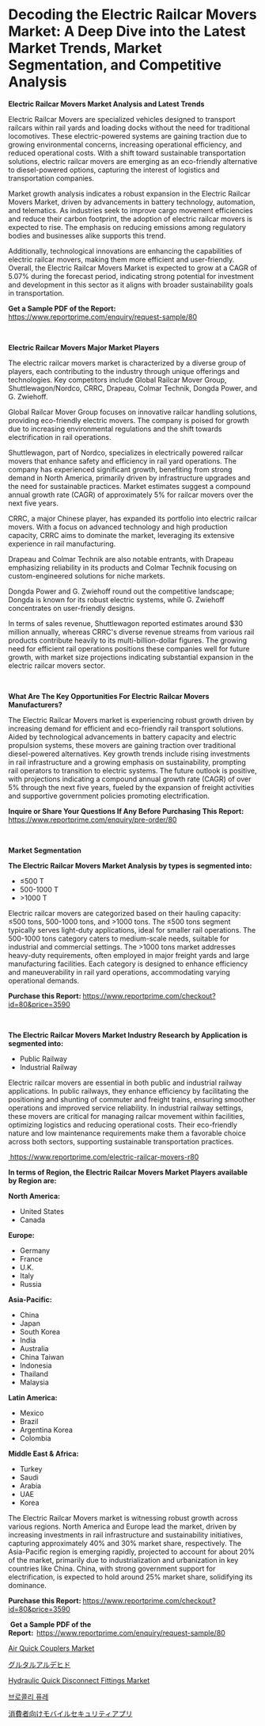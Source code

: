 <p><h1>Decoding the Electric Railcar Movers Market: A Deep Dive into the Latest Market Trends, Market Segmentation, and Competitive Analysis</h1></p><p><strong>Electric Railcar Movers Market Analysis and Latest Trends</strong></p>
<p><p>Electric Railcar Movers are specialized vehicles designed to transport railcars within rail yards and loading docks without the need for traditional locomotives. These electric-powered systems are gaining traction due to growing environmental concerns, increasing operational efficiency, and reduced operational costs. With a shift toward sustainable transportation solutions, electric railcar movers are emerging as an eco-friendly alternative to diesel-powered options, capturing the interest of logistics and transportation companies.</p><p>Market growth analysis indicates a robust expansion in the Electric Railcar Movers Market, driven by advancements in battery technology, automation, and telematics. As industries seek to improve cargo movement efficiencies and reduce their carbon footprint, the adoption of electric railcar movers is expected to rise. The emphasis on reducing emissions among regulatory bodies and businesses alike supports this trend.</p><p>Additionally, technological innovations are enhancing the capabilities of electric railcar movers, making them more efficient and user-friendly. Overall, the Electric Railcar Movers Market is expected to grow at a CAGR of 5.07% during the forecast period, indicating strong potential for investment and development in this sector as it aligns with broader sustainability goals in transportation.</p></p>
<p><strong>Get a Sample PDF of the Report:&nbsp;</strong> <a href="https://www.reportprime.com/enquiry/request-sample/80">https://www.reportprime.com/enquiry/request-sample/80</a></p>
<p>&nbsp;</p>
<p><strong>Electric Railcar Movers Major Market Players</strong></p>
<p><p>The electric railcar movers market is characterized by a diverse group of players, each contributing to the industry through unique offerings and technologies. Key competitors include Global Railcar Mover Group, Shuttlewagon/Nordco, CRRC, Drapeau, Colmar Technik, Dongda Power, and G. Zwiehoff.</p><p>Global Railcar Mover Group focuses on innovative railcar handling solutions, providing eco-friendly electric movers. The company is poised for growth due to increasing environmental regulations and the shift towards electrification in rail operations. </p><p>Shuttlewagon, part of Nordco, specializes in electrically powered railcar movers that enhance safety and efficiency in rail yard operations. The company has experienced significant growth, benefiting from strong demand in North America, primarily driven by infrastructure upgrades and the need for sustainable practices. Market estimates suggest a compound annual growth rate (CAGR) of approximately 5% for railcar movers over the next five years.</p><p>CRRC, a major Chinese player, has expanded its portfolio into electric railcar movers. With a focus on advanced technology and high production capacity, CRRC aims to dominate the market, leveraging its extensive experience in rail manufacturing.</p><p>Drapeau and Colmar Technik are also notable entrants, with Drapeau emphasizing reliability in its products and Colmar Technik focusing on custom-engineered solutions for niche markets. </p><p>Dongda Power and G. Zwiehoff round out the competitive landscape; Dongda is known for its robust electric systems, while G. Zwiehoff concentrates on user-friendly designs.</p><p>In terms of sales revenue, Shuttlewagon reported estimates around $30 million annually, whereas CRRC's diverse revenue streams from various rail products contribute heavily to its multi-billion-dollar figures. The growing need for efficient rail operations positions these companies well for future growth, with market size projections indicating substantial expansion in the electric railcar movers sector.</p></p>
<p>&nbsp;</p>
<p><strong>What Are The Key Opportunities For Electric Railcar Movers Manufacturers?</strong></p>
<p><p>The Electric Railcar Movers market is experiencing robust growth driven by increasing demand for efficient and eco-friendly rail transport solutions. Aided by technological advancements in battery capacity and electric propulsion systems, these movers are gaining traction over traditional diesel-powered alternatives. Key growth trends include rising investments in rail infrastructure and a growing emphasis on sustainability, prompting rail operators to transition to electric systems. The future outlook is positive, with projections indicating a compound annual growth rate (CAGR) of over 5% through the next five years, fueled by the expansion of freight activities and supportive government policies promoting electrification.</p></p>
<p><strong>Inquire or Share Your Questions If Any Before Purchasing This Report:</strong> <a href="https://www.reportprime.com/enquiry/pre-order/80">https://www.reportprime.com/enquiry/pre-order/80</a></p>
<p>&nbsp;</p>
<p><strong>Market Segmentation</strong></p>
<p><strong>The Electric Railcar Movers Market Analysis by types is segmented into:</strong></p>
<p><ul><li>≤500 T</li><li>500-1000 T</li><li>>1000 T</li></ul></p>
<p><p>Electric railcar movers are categorized based on their hauling capacity: ≤500 tons, 500-1000 tons, and >1000 tons. The ≤500 tons segment typically serves light-duty applications, ideal for smaller rail operations. The 500-1000 tons category caters to medium-scale needs, suitable for industrial and commercial settings. The >1000 tons market addresses heavy-duty requirements, often employed in major freight yards and large manufacturing facilities. Each category is designed to enhance efficiency and maneuverability in rail yard operations, accommodating varying operational demands.</p></p>
<p><strong>Purchase this Report:&nbsp;</strong><a href="https://www.reportprime.com/checkout?id=80&price=3590">https://www.reportprime.com/checkout?id=80&price=3590</a></p>
<p>&nbsp;</p>
<p><strong>The Electric Railcar Movers Market Industry Research by Application is segmented into:</strong></p>
<p><ul><li>Public Railway</li><li>Industrial Railway</li></ul></p>
<p><p>Electric railcar movers are essential in both public and industrial railway applications. In public railways, they enhance efficiency by facilitating the positioning and shunting of commuter and freight trains, ensuring smoother operations and improved service reliability. In industrial railway settings, these movers are critical for managing railcar movement within facilities, optimizing logistics and reducing operational costs. Their eco-friendly nature and low maintenance requirements make them a favorable choice across both sectors, supporting sustainable transportation practices.</p></p>
<p><a href="https://www.reportprime.com/electric-railcar-movers-r80">&nbsp;https://www.reportprime.com/electric-railcar-movers-r80</a></p>
<p><strong>In terms of Region, the Electric Railcar Movers Market Players available by Region are:</strong></p>
<p>
    <p> <strong> North America: </strong>
        <ul>
            <li>United States</li>
            <li>Canada</li>
        </ul>
        </p> 
    <p> <strong> Europe: </strong>
        <ul>
            <li>Germany</li>
            <li>France</li>
            <li>U.K.</li>
            <li>Italy</li>
            <li>Russia</li>
        </ul>
        </p> 
    <p> <strong> Asia-Pacific: </strong>
        <ul>
            <li>China</li>
            <li>Japan</li>
            <li>South Korea</li>
            <li>India</li>
            <li>Australia</li>
            <li>China Taiwan</li>
            <li>Indonesia</li>
            <li>Thailand</li>
            <li>Malaysia</li>
        </ul>
        </p> 
    <p> <strong> Latin America: </strong>
        <ul>
            <li>Mexico</li>
            <li>Brazil</li>
            <li>Argentina Korea</li>
            <li>Colombia</li>
        </ul>
        </p> 
    <p> <strong> Middle East & Africa: </strong>
        <ul>
            <li>Turkey</li>
            <li>Saudi</li>
            <li>Arabia</li>
            <li>UAE</li>
            <li>Korea</li>
        </ul>
    </p>
    </p>
<p><p>The Electric Railcar Movers market is witnessing robust growth across various regions. North America and Europe lead the market, driven by increasing investments in rail infrastructure and sustainability initiatives, capturing approximately 40% and 30% market share, respectively. The Asia-Pacific region is emerging rapidly, projected to account for about 20% of the market, primarily due to industrialization and urbanization in key countries like China. China, with strong government support for electrification, is expected to hold around 25% market share, solidifying its dominance.</p></p>
<p><strong>Purchase this Report: </strong><a href="https://www.reportprime.com/checkout?id=80&price=3590">https://www.reportprime.com/checkout?id=80&price=3590</a></p>
<p>&nbsp;<strong>Get a Sample PDF of the Report:&nbsp;&nbsp;</strong><a href="https://www.reportprime.com/enquiry/request-sample/80">https://www.reportprime.com/enquiry/request-sample/80</a></p>
<p><strong></strong></p>
<p><p><a href="https://medium.com/@samirmayert67/air-quick-couplers-market-strategic-insights-product-evolution-and-market-segmentation-in-the-air-9e9b724e07cd">Air Quick Couplers Market</a></p><p><a href="https://github.com/mohamedbakry57/Market-Research-Report-List-6/blob/main/562480970.md">グルタルアルデヒド</a></p><p><a href="https://medium.com/@samirmayert67/global-hydraulic-quick-disconnect-fittings-market-trends-insights-into-growth-opportunities-and-d479534183f4">Hydraulic Quick Disconnect Fittings Market</a></p><p><a href="https://medium.com/@bulahhamill33/%EB%B8%8C%EB%A1%9C%EC%BD%9C%EB%A6%AC-%ED%93%A8%EB%A0%88-%EC%8B%9C%EC%9E%A5-%EA%B7%9C%EB%AA%A8-%EC%A0%90%EC%9C%A0%EC%9C%A8-%EB%B0%8F-%ED%8A%B8%EB%A0%8C%EB%93%9C-%EB%B6%84%EC%84%9D-%EB%B3%B4%EA%B3%A0%EC%84%9C-%EC%A0%9C%ED%92%88-%EC%9D%BC%EB%B0%98-%EC%9C%A0%EA%B8%B0%EB%86%8D-%EB%B0%8F-%EC%84%B8%EB%B6%84%ED%99%94-%EC%98%88%EC%B8%A1-2024-2031-519b89f098d5">브로콜리 퓨레</a></p><p><a href="https://medium.com/@isaurapx9xsianez/%E6%B6%88%E8%B2%BB%E8%80%85%E5%90%91%E3%81%91%E3%83%A2%E3%83%90%E3%82%A4%E3%83%AB%E3%82%BB%E3%82%AD%E3%83%A5%E3%83%AA%E3%83%86%E3%82%A3%E3%82%A2%E3%83%97%E3%83%AA%E5%B8%82%E5%A0%B4-2024%E5%B9%B4%E3%81%8B%E3%82%892031%E5%B9%B4%E3%81%BE%E3%81%A7%E3%81%AE%E3%82%B0%E3%83%AD%E3%83%BC%E3%83%90%E3%83%AB%E3%81%8A%E3%82%88%E3%81%B3%E5%9C%B0%E5%9F%9F%E5%88%A5%E5%88%86%E6%9E%90-a78d07b408f5">消費者向けモバイルセキュリティアプリ</a></p></p>